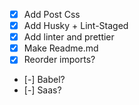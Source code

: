 - [x] Add Post Css
- [x] Add Husky + Lint-Staged
- [x] Add linter and prettier
- [x] Make Readme.md
- [x] Reorder imports?
- [-] Babel?
- [-] Saas?
